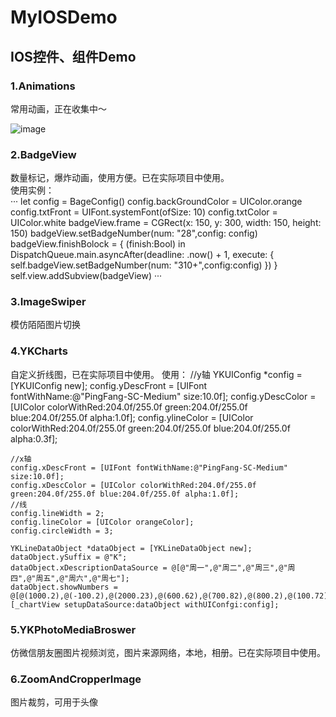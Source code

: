# MyIOSDemo
## IOS控件、组件Demo      
### 1.Animations
常用动画，正在收集中～    

![image](https://github.com/klbest1/MyIOSDemo/blob/master/Images/anim.gif)    

### 2.BadgeView
数量标记，爆炸动画，使用方便。已在实际项目中使用。     
使用实例：    
···
   let config = BageConfig()
        config.backGroundColor = UIColor.orange
        config.txtFront = UIFont.systemFont(ofSize: 10)
        config.txtColor = UIColor.white
        badgeView.frame = CGRect(x: 150, y: 300, width: 150, height: 150)
        badgeView.setBadgeNumber(num: "28",config: config)
        badgeView.finishBolock = {
            (finish:Bool) in
            DispatchQueue.main.asyncAfter(deadline: .now() + 1, execute: {
                self.badgeView.setBadgeNumber(num: "310+",config:config)
            })
        }
        self.view.addSubview(badgeView)
···
### 3.ImageSwiper
模仿陌陌图片切换

### 4.YKCharts
自定义折线图，已在实际项目中使用。
使用：
//y轴
    YKUIConfig *config = [YKUIConfig new];
    config.yDescFront = [UIFont fontWithName:@"PingFang-SC-Medium" size:10.0f];
    config.yDescColor = [UIColor colorWithRed:204.0f/255.0f green:204.0f/255.0f blue:204.0f/255.0f alpha:1.0f];
    config.ylineColor =  [UIColor colorWithRed:204.0f/255.0f green:204.0f/255.0f blue:204.0f/255.0f alpha:0.3f];
    
    //x轴
    config.xDescFront = [UIFont fontWithName:@"PingFang-SC-Medium" size:10.0f];
    config.xDescColor = [UIColor colorWithRed:204.0f/255.0f green:204.0f/255.0f blue:204.0f/255.0f alpha:1.0f];
    //线
    config.lineWidth = 2;
    config.lineColor = [UIColor orangeColor];
    config.circleWidth = 3;
    
    YKLineDataObject *dataObject = [YKLineDataObject new];
    dataObject.ySuffix = @"K";
    dataObject.xDescriptionDataSource = @[@"周一",@"周二",@"周三",@"周四",@"周五",@"周六",@"周七"];
    dataObject.showNumbers = @[@(1000.2),@(-100.2),@(2000.23),@(600.62),@(700.82),@(800.2),@(100.72)];
    [_chartView setupDataSource:dataObject withUIConfgi:config];
    
### 5.YKPhotoMediaBroswer
仿微信朋友圈图片视频浏览，图片来源网络，本地，相册。已在实际项目中使用。      
    
### 6.ZoomAndCropperImage
图片裁剪，可用于头像     
    
